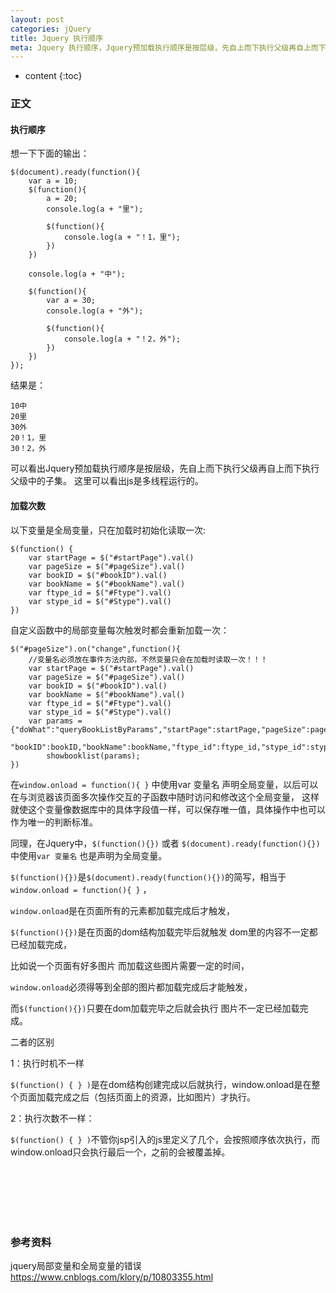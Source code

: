 ```yaml
---
layout: post
categories: jQuery
title: Jquery 执行顺序
meta: Jquery 执行顺序，Jquery预加载执行顺序是按层级，先自上而下执行父级再自上而下执行父级中的子集
---
```

* content
{:toc}

### 正文

#### 执行顺序

想一下下面的输出：
```
$(document).ready(function(){
    var a = 10;
    $(function(){
        a = 20;
        console.log(a + "里");
        
        $(function(){
            console.log(a + "！1，里");
        })
    })
    
    console.log(a + "中");
    
    $(function(){
        var a = 30;
        console.log(a + "外");
        
        $(function(){
            console.log(a + "！2，外");
        })
    })
});
```

结果是：
```
10中 
20里 
30外 
20！1，里 
30！2，外
```

可以看出Jquery预加载执行顺序是按层级，先自上而下执行父级再自上而下执行父级中的子集。
这里可以看出js是多线程运行的。

#### 加载次数

以下变量是全局变量，只在加载时初始化读取一次:
```
$(function() {
    var startPage = $("#startPage").val()
    var pageSize = $("#pageSize").val()
    var bookID = $("#bookID").val()
    var bookName = $("#bookName").val()
    var ftype_id = $("#Ftype").val()
    var stype_id = $("#Stype").val()
})
```

自定义函数中的局部变量每次触发时都会重新加载一次：
```
$("#pageSize").on("change",function(){
    //变量名必须放在事件方法内部，不然变量只会在加载时读取一次！！！
    var startPage = $("#startPage").val()
    var pageSize = $("#pageSize").val()
    var bookID = $("#bookID").val()
    var bookName = $("#bookName").val()
    var ftype_id = $("#Ftype").val()
    var stype_id = $("#Stype").val()
    var params = {"doWhat":"queryBookListByParams","startPage":startPage,"pageSize":pageSize,
            "bookID":bookID,"bookName":bookName,"ftype_id":ftype_id,"stype_id":stype_id,};
        showbooklist(params);
}) 
```

在`window.onload = function(){ }` 中使用var 变量名 声明全局变量，以后可以在与浏览器该页面多次操作交互的子函数中随时访问和修改这个全局变量，
这样就使这个变量像数据库中的具体字段值一样，可以保存唯一值，具体操作中也可以作为唯一的判断标准。

同理，在Jquery中，`$(function(){})` 或者 `$(document).ready(function(){})` 中使用`var 变量名` 也是声明为全局变量。

`$(function(){})`是`$(document).ready(function(){})`的简写，相当于`window.onload = function(){ }` ，

`window.onload`是在页面所有的元素都加载完成后才触发，

`$(function(){})`是在页面的dom结构加载完毕后就触发 dom里的内容不一定都已经加载完成，

比如说一个页面有好多图片 而加载这些图片需要一定的时间，

`window.onload`必须得等到全部的图片都加载完成后才能触发，

而`$(function(){})`只要在dom加载完毕之后就会执行 图片不一定已经加载完成。

二者的区别

1：执行时机不一样

`$(function() { } )`是在dom结构创建完成以后就执行，window.onload是在整个页面加载完成之后（包括页面上的资源，比如图片）才执行。

2：执行次数不一样：

`$(function() { } )`不管你jsp引入的js里定义了几个，会按照顺序依次执行，而window.onload只会执行最后一个，之前的会被覆盖掉。

<br/><br/><br/><br/><br/>
### 参考资料 

jquery局部变量和全局变量的错误 <https://www.cnblogs.com/klory/p/10803355.html>
